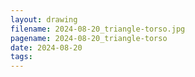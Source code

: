 ```yaml
---
layout: drawing
filename: 2024-08-20_triangle-torso.jpg
pagename: 2024-08-20_triangle-torso
date: 2024-08-20
tags:
---
```

